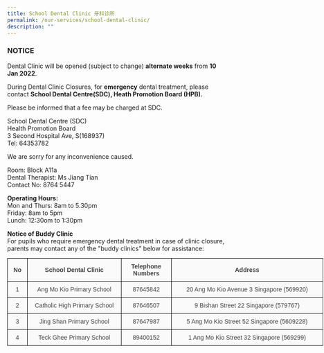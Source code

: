 ```yaml
---
title: School Dental Clinic 牙科诊所
permalink: /our-services/school-dental-clinic/
description: ""
---
```

### NOTICE


Dental Clinic will be opened (subject to change) **alternate weeks** from **10 Jan 2022**.

During Dental Clinic Closures, for **emergency** dental treatment, please contact **School Dental Centre(SDC), Heath Promotion Board (HPB).** 

Please be informed that a fee may be charged at SDC.

School Dental Centre (SDC)    
Health Promotion Board   
3 Second Hospital Ave, S(168937)   
Tel: 64353782

We are sorry for any inconvenience caused.

Room: Block A11a    
Dental Therapist: Ms Jiang Tian    
Contact No: 8764 5447    


**Operating Hours:**   
Mon and Thurs: 8am to 5.30pm  
Friday: 8am to 5pm  
Lunch: 12:30om to 1:30pm  
  
**Notice of Buddy Clinic**  
For pupils who require emergency dental treatment in case of clinic closure, parents may contact any of the "buddy clinics" below for assistance:

<style type="text/css">
.tg  {border-collapse:collapse;border-spacing:0;margin:0px auto;}
.tg td{border-color:black;border-style:solid;border-width:1px;font-family:Arial, sans-serif;font-size:14px;
  overflow:hidden;padding:10px 5px;word-break:normal;}
.tg th{border-color:black;border-style:solid;border-width:1px;font-family:Arial, sans-serif;font-size:14px;
  font-weight:normal;overflow:hidden;padding:10px 5px;word-break:normal;}
.tg .tg-6gsg{background-color:#fafafa;color:#444;font-weight:bold;text-align:center;vertical-align:middle}
.tg .tg-6o7l{background-color:#fafafa;color:#444;text-align:center;vertical-align:middle}
.tg .tg-q6ha{background-color:#fafafa;color:#454545;text-align:center;vertical-align:middle}
</style>
<table class="tg" style="undefined;table-layout: fixed; width: 730px">
<colgroup>
<col style="width: 46px">
<col style="width: 217px">
<col style="width: 116px">
<col style="width: 351px">
</colgroup>
<tbody>
  <tr>
    <td class="tg-6gsg"><span style="color:#444">No</span></td>
    <td class="tg-6gsg"><span style="color:#444">School Dental Clinic</span></td>
    <td class="tg-6gsg">Telephone<br><span style="color:#444">Numbers</span></td>
    <td class="tg-6gsg"><span style="color:#444">Address</span></td>
  </tr>
  <tr>
    <td class="tg-6o7l">1</td>
    <td class="tg-6o7l">Ang Mo Kio Primary School<br> </td>
    <td class="tg-6o7l"><span style="color:#444">87645842</span></td>
    <td class="tg-6o7l">20 Ang Mo Kio Avenue 3 Singapore (569920)</td>
  </tr>
  <tr>
    <td class="tg-6o7l"><span style="color:#444">2</span></td>
    <td class="tg-6o7l">Catholic High Primary School<br> </td>
    <td class="tg-q6ha">87646507</td>
    <td class="tg-q6ha">9 Bishan Street 22 Singapore (579767)</td>
  </tr>
  <tr>
    <td class="tg-6o7l"><span style="color:#444">3</span></td>
    <td class="tg-6o7l">Jing Shan Primary School <br> </td>
    <td class="tg-6o7l"><span style="color:#444">87647987</span></td>
    <td class="tg-6o7l"><span style="color:#444">5 Ang Mo Kio Street 52 Singapore (5609228)</span></td>
  </tr>
  <tr>
    <td class="tg-6o7l"><span style="color:#444">4</span></td>
    <td class="tg-6o7l">Teck Ghee Primary School<br></td>
    <td class="tg-6o7l"><span style="color:#444">89400152</span></td>
    <td class="tg-6o7l"><span style="color:#444">1 Ang Mo Kio Street 32 Singapore (569299)</span></td>
  </tr>
</tbody>
</table>